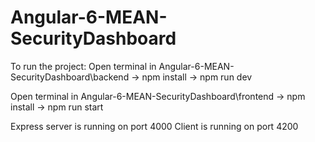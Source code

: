 # Angular-6-MEAN-SecurityDashboard

To run the project: 
Open terminal in Angular-6-MEAN-SecurityDashboard\backend 
-> npm install
-> npm run dev

Open terminal in Angular-6-MEAN-SecurityDashboard\frontend
-> npm install
-> npm run start

Express server is running on port 4000
Client is running on port 4200